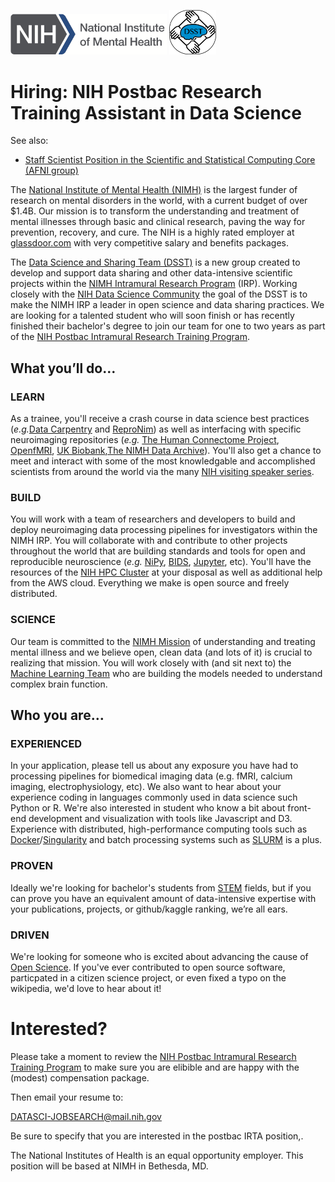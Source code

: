 <img src="NIMH_logo.png" width="250"> <img src="dsst_logo_draft3.png" width="75">


# Hiring: NIH Postbac Research Training Assistant in Data Science 
See also: 
* [Staff Scientist Position in the Scientific and Statistical Computing Core (AFNI group)](https://github.com/afni/Post_doc_position_available)

The [National Institute of Mental Health (NIMH)](http://www.nimh.nih.gov) is the largest funder of research on mental disorders in the world, with a current budget of over $1.4B. Our mission is to transform the understanding and treatment of mental illnesses through basic and clinical research, paving the way for prevention, recovery, and cure. The NIH is a highly rated employer at [glassdoor.com](https://www.glassdoor.com/Overview/Working-at-NIH-EI_IE11709.11,14.htm) with very competitive salary and benefits packages.

The [Data Science and Sharing Team (DSST)](http://cmn.nimh.nih.gov/dsst) is a new group created to develop and support data sharing and other data-intensive scientific projects within the [NIMH Intramural Research Program](https://www.nimh.nih.gov/labs-at-nimh/index.shtml) (IRP). Working closely with the [NIH Data Science Community](https://datascience.nih.gov/) the goal of the DSST is to make the NIMH IRP a leader in open science and data sharing practices. We are looking for a talented student who will soon finish or has recently finished their bachelor's degree to join our team for one to two years as part of the [NIH Postbac Intramural Research Training Program](https://www.training.nih.gov/programs/postbac_irta).

## What you’ll do…

### LEARN

As a trainee, you'll receive a crash course in data science best practices (*e.g.*[Data Carpentry](http://www.datacarpentry.org) and [ReproNim](http://www.reproducibleimaging.org)) as well as interfacing with specific neuroimaging repositories (*e.g.* [The Human Connectome Project](http://www.humanconnectome.org/), [OpenfMRI](http://openfmri.org), [UK Biobank](http://www.ukbiobank.ac.uk/),[The NIMH Data Archive](http://nda.nih.gov)). You'll also get a chance to meet and interact with some of the most knowledgable and accomplished scientists from around the world via the many [NIH visiting speaker series](https://www.nih.gov/news-events/events). 

### BUILD

 You will work with a team of researchers and developers to build and deploy neuroimaging data processing pipelines for investigators within the NIMH IRP. You will collaborate with and contribute to other projects throughout the world that are building standards and tools for open and reproducible neuroscience (*e.g.* [NiPy](http://nipy.org/), [BIDS](http://bids.neuroimaging.io/), [Jupyter](http://www.jupyter.org), etc). You'll have the resources of the [NIH HPC Cluster](https://hpc.nih.gov/) at your disposal as well as additional help from the AWS cloud. Everything we make is open source and freely distributed.

### SCIENCE

Our team is committed to the [NIMH Mission](https://www.nimh.nih.gov/about/index.shtml) of understanding and treating mental illness and we believe open, clean data (and lots of it) is crucial to realizing that mission. You will work closely with (and sit next to) the [Machine Learning Team](http://cmn.nimh.nih.gov/mlt) who are building the models needed to understand complex brain function.

## Who you are…

### EXPERIENCED

In your application, please tell us about any exposure you have had to processing pipelines for biomedical imaging data (e.g. fMRI, calcium imaging, electrophysiology, etc). We also want to hear about your experience coding in languages commonly used in data science such Python or R. We're also interested in student who know a bit about front-end development and visualization with tools like Javascript and D3. Experience with distributed, high-performance computing tools such as [Docker](https://www.docker.com)/[Singularity](https://singularity.lbl.gov) and batch processing systems such as [SLURM](http://slurm.schedmd.com/) is a plus.

### PROVEN

Ideally we're looking for bachelor's students from [STEM](https://en.wikipedia.org/wiki/Science,_technology,_engineering,_and_mathematics) fields, but if you can prove you have an equivalent amount of data-intensive expertise with your publications, projects, or github/kaggle ranking, we’re all ears. 

### DRIVEN

We're looking for someone who is excited about advancing the cause of [Open Science](https://en.wikipedia.org/wiki/Open_science). If you've ever contributed to open source software, particpated in a citizen science project, or even fixed a typo on the wikipedia, we'd love to hear about it!

# Interested?
Please take a moment to review the [NIH Postbac Intramural Research Training Program](https://www.training.nih.gov/programs/postbac_irta) to make sure you are elibible and are happy with the (modest) compensation package.

Then email your resume to:

DATASCI-JOBSEARCH@mail.nih.gov

Be sure to specify that you are interested in the postbac IRTA position,.

The National Institutes of Health is an equal opportunity employer. This position will be based at NIMH in Bethesda, MD.
